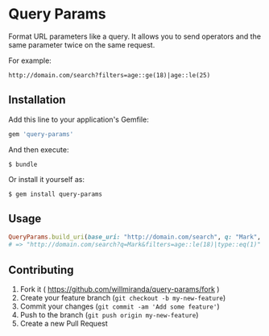 # Query Params

Format URL parameters like a query.
It allows you to send operators and the same parameter twice on the same request. 

For example: 
```
http://domain.com/search?filters=age::ge(18)|age::le(25)
```

## Installation

Add this line to your application's Gemfile:

```ruby
gem 'query-params'
```

And then execute:

    $ bundle

Or install it yourself as:

    $ gem install query-params

## Usage

```ruby
QueryParams.build_uri(base_uri: "http://domain.com/search", q: "Mark", conditions: ["age <= 18", "type = 1"])
# => "http://domain.com/search?q=Mark&filters=age::le(18)|type::eq(1)"
```

## Contributing

1. Fork it ( https://github.com/willmiranda/query-params/fork )
2. Create your feature branch (`git checkout -b my-new-feature`)
3. Commit your changes (`git commit -am 'Add some feature'`)
4. Push to the branch (`git push origin my-new-feature`)
5. Create a new Pull Request
